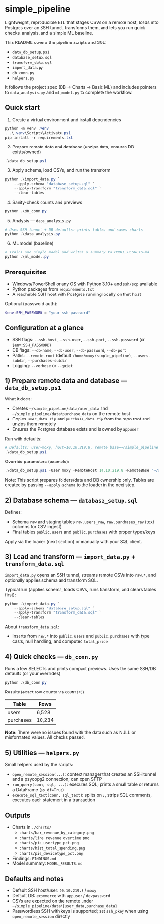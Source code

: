 # simple_pipeline

Lightweight, reproducible ETL that stages CSVs on a remote host, loads into Postgres over an SSH tunnel, transforms them, and lets you run quick checks, analysis, and a simple ML baseline.

This README covers the pipeline scripts and SQL:
- `data_db_setup.ps1`
- `database_setup.sql`
- `transform_data.sql`
- `import_data.py`
- `db_conn.py`
- `helpers.py`

It follows the project spec (DB → Charts → Basic ML) and includes pointers to `data_analysis.py` and `ml_model.py` to complete the workflow.

## Quick start

1) Create a virtual environment and install dependencies

```powershell
python -m venv .venv
. .\.venv\Scripts\Activate.ps1
pip install -r requirements.txt
```

2) Prepare remote data and database (unzips data, ensures DB exists/owned)

```powershell
.\data_db_setup.ps1
```

3) Apply schema, load CSVs, and run the transform

```powershell
python .\import_data.py `
	--apply-schema "database_setup.sql" `
	--apply-transform "transform_data.sql" `
	--clear-tables
```

4) Sanity-check counts and previews

```powershell
python .\db_conn.py
```

5) Analysis — `data_analysis.py`

```powershell
# Uses SSH tunnel + DB defaults; prints tables and saves charts
python .\data_analysis.py
```

6) ML model (baseline)

```powershell
# Trains one simple model and writes a summary to MODEL_RESULTS.md
python .\ml_model.py
```

## Prerequisites

- Windows/PowerShell or any OS with Python 3.10+ and `ssh/scp` available
- Python packages from `requirements.txt`
- A reachable SSH host with Postgres running locally on that host

Optional (password auth):

```powershell
$env:SSH_PASSWORD = "your-ssh-password"
```

## Configuration at a glance

- SSH flags: `--ssh-host`, `--ssh-user`, `--ssh-port`, `--ssh-password` (or `$env:SSH_PASSWORD`)
- DB flags: `--db-name`, `--db-user`, `--db-password`, `--db-port`
- Paths: `--remote-root` (default `/home/moxy/simple_pipeline`), `--users-subdir`, `--purchases-subdir`
- Logging: `--verbose` or `--quiet`

## 1) Prepare remote data and database — `data_db_setup.ps1`

What it does:
- Creates `~/simple_pipeline/data/user_data` and `~/simple_pipeline/data/purchase_data` on the remote host
- Copies `user_data.zip` and `purchase_data.zip` from the repo root and unzips them remotely
- Ensures the Postgres database exists and is owned by `appuser`

Run with defaults:

```powershell
# Defaults: user=moxy, host=10.10.219.8, remote base=~/simple_pipeline
.\data_db_setup.ps1
```

Override parameters (example):

```powershell
.\data_db_setup.ps1 -User moxy -RemoteHost 10.10.219.8 -RemoteBase "~/simple_pipeline" -DbName ecommerce -DbOwner appuser
```

Note: This script prepares folders/data and DB ownership only. Tables are created by passing `--apply-schema` to the loader in the next step.

## 2) Database schema — `database_setup.sql`

Defines:
- Schema `raw` and staging tables `raw.users_raw`, `raw.purchases_raw` (text columns for CSV ingest)
- Final tables `public.users` and `public.purchases` with proper types/keys

Apply via the loader (next section) or manually with your SQL client.

## 3) Load and transform — `import_data.py` + `transform_data.sql`

`import_data.py` opens an SSH tunnel, streams remote CSVs into `raw.*`, and optionally applies schema and transform SQL.

Typical run (applies schema, loads CSVs, runs transform, and clears tables first):

```powershell
python .\import_data.py `
	--apply-schema "database_setup.sql" `
	--apply-transform "transform_data.sql" `
	--clear-tables
```

About `transform_data.sql`:
- Inserts from `raw.*` into `public.users` and `public.purchases` with type casts, null handling, and computed `total_price`

## 4) Quick checks — `db_conn.py`

Runs a few SELECTs and prints compact previews. Uses the same SSH/DB defaults (or your overrides).

```powershell
python .\db_conn.py
```

Results (exact row counts via `COUNT(*)`)

| Table      | Rows   |
|------------|--------|
| users      | 6,528  |
| purchases  | 10,234 |

**Note:** There were no issues found with the data such as NULL or misformated values. All checks passed.

## 5) Utilities — `helpers.py`

Small helpers used by the scripts:
- `open_remote_session(...)`: context manager that creates an SSH tunnel and a psycopg2 connection; can open SFTP
- `run_query(conn, sql, ...)`: executes SQL; prints a small table or returns a DataFrame (`as_df=True`)
- `execute_sql_text(conn, sql_text)`: splits on `;`, strips SQL comments, executes each statement in a transaction

## Outputs

- Charts in `./charts/`
	- `charts/bar_revenue_by_category.png`
	- `charts/line_revenue_overtime.png`
	- `charts/pie_usertype_pct.png`
	- `charts/hist_total_spending.png`
	- `charts/pie_devicetype_pct.png`
- Findings: `FINDINGS.md`
- Model summary: `MODEL_RESULTS.md`

## Defaults and notes

- Default SSH host/user: `10.10.219.8` / `moxy`
- Default DB: `ecommerce` with `appuser` / `devpassword`
- CSVs are expected on the remote under `~/simple_pipeline/data/{user_data,purchase_data}`
- Passwordless SSH with keys is supported; set `ssh_pkey` when using `open_remote_session` directly



